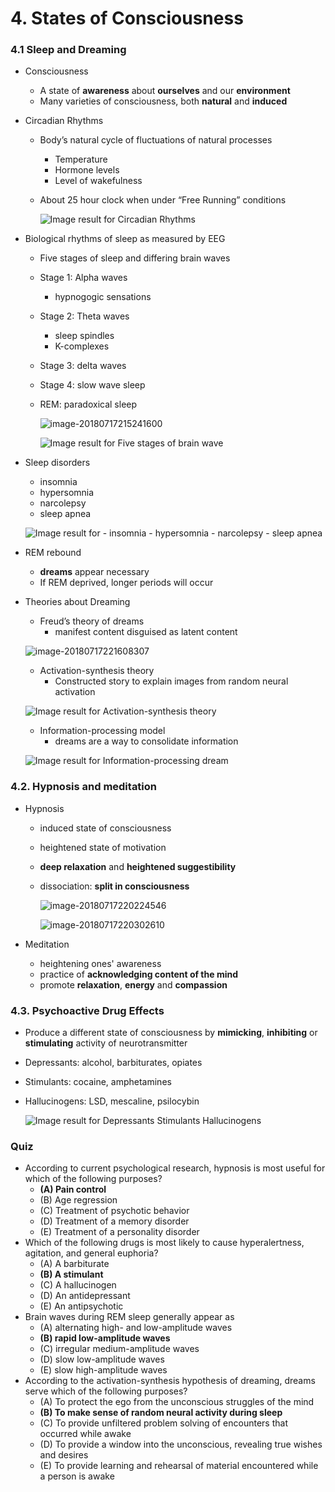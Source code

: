 # 4. States of Consciousness

### 4.1 Sleep and Dreaming

- Consciousness

  - A state of **awareness** about **ourselves** and our **environment**
  - Many varieties of consciousness, both **natural** and **induced**

- Circadian Rhythms

  - Body’s natural cycle of fluctuations of natural processes

  	- Temperature
  	- Hormone levels
  	- Level of wakefulness

  - About 25 hour clock when under “Free Running” conditions

  	![Image result for Circadian Rhythms](assets/1200px-Biological_clock_human.svg.png)

- Biological rhythms of sleep as measured by EEG

  - Five stages of sleep and differing brain waves

  - Stage 1: Alpha waves

  	- hypnogogic sensations

  - Stage 2: Theta waves

  	- sleep spindles
  	- K-complexes

  - Stage 3: delta waves

  - Stage 4: slow wave sleep

  - REM: paradoxical sleep

  	![image-20180717215241600](assets/image-20180717215241600.png)

  	![Image result for Five stages of brain wave](assets/d7750ac6c89321ac28e358b269e5d3f9.jpg)

- Sleep disorders

  - insomnia
  - hypersomnia
  -  narcolepsy
  - sleep apnea

  ![Image result for - insomnia - hypersomnia -  narcolepsy - sleep apnea](assets/5-Common-Types-of-Sleep-Disorders.png)

- REM rebound

  - **dreams** appear necessary
  - If REM deprived, longer periods will occur

- Theories about Dreaming

  - Freud’s theory of dreams
    - manifest content disguised as latent content

  ![image-20180717221608307](assets/image-20180717221608307.png)

  - Activation-synthesis theory
    - Constructed story to explain images from random neural activation

  ![Image result for Activation-synthesis theory](assets/dreamActSyn.gif)

  - Information-processing model
    - dreams are a way to consolidate information

  ![Image result for Information-processing dream](assets/3-information-processing-theory-n.jpg)

### 4.2. Hypnosis and meditation

- Hypnosis

	-  induced state of consciousness

	- heightened state of motivation

	- **deep relaxation** and **heightened suggestibility**

	- dissociation: **split in consciousness**

		![image-20180717220224546](assets/image-20180717220224546.png)

		![image-20180717220302610](assets/image-20180717220302610.png)

- Meditation

	- heightening ones' awareness
	-  practice of **acknowledging content of the mind**
	- promote **relaxation**, **energy** and **compassion**

### 4.3. Psychoactive Drug Effects

- Produce a different state of consciousness by **mimicking**, **inhibiting** or **stimulating** activity of neurotransmitter

- Depressants: alcohol, barbiturates, opiates

- Stimulants: cocaine, amphetamines

- Hallucinogens: LSD, mescaline, psilocybin

	![Image result for Depressants Stimulants Hallucinogens](assets/C9AShxNV0AAefRF.jpg)

### Quiz

- According to current psychological research, hypnosis is most useful for which of the following purposes?
	- **(A) Pain control**
	- (B) Age regression
	- (C) Treatment of psychotic behavior
	- (D) Treatment of a memory disorder
	- (E) Treatment of a personality disorder
- Which of the following drugs is most likely to cause hyperalertness, agitation, and general euphoria?
	- (A) A barbiturate
	- **(B) A stimulant**
	- (C) A hallucinogen
	- (D) An antidepressant
	- (E) An antipsychotic
- Brain waves during REM sleep generally appear as
	- (A) alternating high- and low-amplitude waves
	- **(B) rapid low-amplitude waves**
	- (C) irregular medium-amplitude waves
	- (D) slow low-amplitude waves
	- (E) slow high-amplitude waves
- According to the activation-synthesis hypothesis of dreaming, dreams serve which of the following purposes?
	- (A) To protect the ego from the unconscious struggles of the mind
	- **(B) To make sense of random neural activity during sleep**
	- (C) To provide unfiltered problem solving of encounters that occurred while awake
	- (D) To provide a window into the unconscious, revealing true wishes and desires
	- (E) To provide learning and rehearsal of material encountered while a person is awake